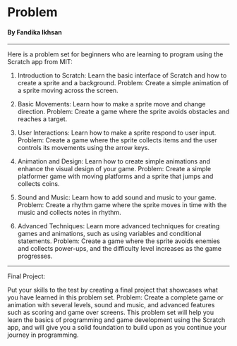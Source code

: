 # Problem
#### By Fandika Ikhsan
---

Here is a problem set for beginners who are learning to program using the 
Scratch app from MIT:

1. Introduction to Scratch:
Learn the basic interface of Scratch and how to create a sprite and a 
background.
Problem: Create a simple animation of a sprite moving across the screen.

2. Basic Movements:
Learn how to make a sprite move and change direction.
Problem: Create a game where the sprite avoids obstacles and reaches a 
target.

3. User Interactions:
Learn how to make a sprite respond to user input.
Problem: Create a game where the sprite collects items and the user 
controls its movements using the arrow keys.

4. Animation and Design:
Learn how to create simple animations and enhance the visual design of 
your game.
Problem: Create a simple platformer game with moving platforms and a 
sprite that jumps and collects coins.

5. Sound and Music:
Learn how to add sound and music to your game.
Problem: Create a rhythm game where the sprite moves in time with the 
music and collects notes in rhythm.

6. Advanced Techniques:
Learn more advanced techniques for creating games and animations, such as 
using variables and conditional statements.
Problem: Create a game where the sprite avoids enemies and collects 
power-ups, and the difficulty level increases as the game progresses.

---

Final Project:

Put your skills to the test by creating a final project that showcases 
what you have learned in this problem set.
Problem: Create a complete game or animation with several levels, sound 
and music, and advanced features such as scoring and game over screens.
This problem set will help you learn the basics of programming and game 
development using the Scratch app, and will give you a solid foundation to 
build upon as you continue your journey in programming.
